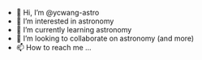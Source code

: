 - 👋 Hi, I’m @ycwang-astro
- 👀 I’m interested in astronomy
- 🌱 I’m currently learning astronomy
- 💞️ I’m looking to collaborate on astronomy (and more)
- 📫 How to reach me ...

<!---
ycwang-astro/ycwang-astro is a ✨ special ✨ repository because its `README.md` (this file) appears on your GitHub profile.
You can click the Preview link to take a look at your changes.
--->
